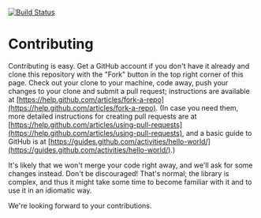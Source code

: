 [![Build Status](https://travis-ci.org/rubicks/quantlib.svg?branch=master)](https://travis-ci.org/rubicks/quantlib)

Contributing
============

Contributing is easy. Get a GitHub account if you don't have it
already and clone this repository with the "Fork" button in the top
right corner of this page. Check out your clone to your machine, code
away, push your changes to your clone and submit a pull request;
instructions are available at
[https://help.github.com/articles/fork-a-repo](https://help.github.com/articles/fork-a-repo).
(In case you need them, more detailed instructions for creating pull requests are at
[https://help.github.com/articles/using-pull-requests](https://help.github.com/articles/using-pull-requests),
and a basic guide to GitHub is at
[https://guides.github.com/activities/hello-world/](https://guides.github.com/activities/hello-world/).)

It's likely that we won't merge your code right away, and we'll ask
for some changes instead. Don't be discouraged! That's normal; the
library is complex, and thus it might take some time to become
familiar with it and to use it in an idiomatic way.

We're looking forward to your contributions.
